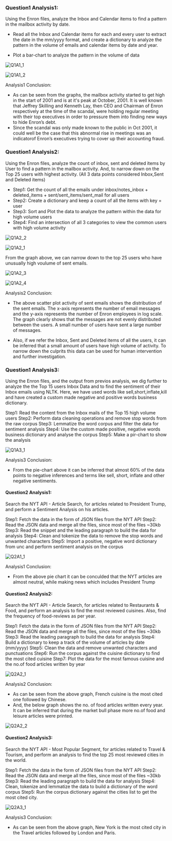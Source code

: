 
### Question1 Analysis1: 
Using the Enron files, analyze the Inbox and Calendar items to find a pattern in the mailbox activity by date.

- Read all the Inbox and Calendar items for each and every user to extract the date in the mm/yyyy format, and create a dictionary to analyze the pattern in the volume of emails and calendar items by date and year.

- Plot a bar-chart to analyze the pattern in the volume of data

![Q1A1_1](https://github.com/dhavalbhinde/bhinde_dhaval_spring2017/blob/master/midterm/images/Q1A1_1.PNG)

![Q1A1_2](https://github.com/dhavalbhinde/bhinde_dhaval_spring2017/blob/master/midterm/images/Q1A1_2.PNG)

Analysis1 Conclusion:

- As can be seen from the graphs, the mailbox activity started to get high in the start of 2001 and is at it's peak at October, 2001. It is well known that Jeffrey Skilling and Kenneth Lay, then CEO and Chairman of Enron respectively at the time of the scandal, were holding regular meeting with their top executives in order to pressure them into finding new ways to hide Enron’s debt. 
- Since the scandal was only made known to the public in Oct 2001, it could well be the case that this abnormal rise in meetings was an indicatorof Enron’s executives trying to cover up their accounting fraud.

### Question1 Analysis2:
Using the Enron files, analyze the count of inbox, sent and deleted items by User to find a pattern in the mailbox activity. And, to narrow down on the Top 25 users with highest activity. (All 3 data points considered Inbox,Sent and Deleted items)

- Step1: Get the count of all the emails under inbox/notes_inbox + deleted_items + sent/sent_items/sent_mail for all users
- Step2: Create a dictionary and keep a count of all the items with key = user
- Step3: Sort and Plot the data to analyze the pattern within the data for high volume users
- Step4: Find an intersection of all 3 categories to view the common users with high volume activity

![Q1A2_2](https://github.com/dhavalbhinde/bhinde_dhaval_spring2017/blob/master/midterm/images/Q1A2_2.PNG)

![Q1A2_1](https://github.com/dhavalbhinde/bhinde_dhaval_spring2017/blob/master/midterm/images/Q1A2_1.PNG)

From the graph above, we can narrow down to the top 25 users who have unusually high voulume of sent emails.

![Q1A2_3](https://github.com/dhavalbhinde/bhinde_dhaval_spring2017/blob/master/midterm/images/Q1A2_3.PNG)

![Q1A2_4](https://github.com/dhavalbhinde/bhinde_dhaval_spring2017/blob/master/midterm/images/Q1A2_4.PNG)

Analysis2 Conclusion:

- The above scatter plot activity of sent emails shows the distribution of the sent emails.
  The x-axis represents the number of email messages and the y-axis represents the number of Enron employees in log scale.
  The graph clearly shows that the messages are not evenly distributed between the users. A small number of users have sent a     large number of messages. 
  
- Also, if we refer the Inbox, Sent and Deleted items of all the users, it can be inferred that a small amount of users have       high volume of activity. To narrow down the culprits this data can be used for human intervention and further investigation.   

### Question1 Analysis3:

Using the Enron files, and the output from previos analysis, we dig further to analyze the the Top 15 users Inbox Data and to find the sentiment of their Inbox emails using NLTK. Here, we have used words like sell,short,inflate,kill and have created a custom made negative and positive words business dictionary. 

Step1: Read the content from the Inbox mails of the Top 15 high volume users
Step2: Perform data cleaning operations and remove stop words from the raw corpus
Step3: Lemmatize the word corpus and filter the data for sentiment analysis
Step4: Use the custom made positive, negative words business dictionary and analyse the corpus
Step5: Make a pir-chart to show the analysis

![Q1A3_1](https://github.com/dhavalbhinde/bhinde_dhaval_spring2017/blob/master/midterm/images/Q1A3_1.PNG)

Analysis3 Conclusion:
    
- From the pie-chart above it can be inferred that almost 60% of the data points to negative inferences and terms like sell,       short, inflate and other negative sentiments.    

#### Question2 Analysis1:

Search the NYT API - Article Search, for articles related to President Trump, and perform a Sentiment Analysis on his articles.

Step1: Fetch the data in the form of JSON files from the NYT API
Step2: Read the JSON data and merge all the files, since most of the files ~30kb
Step3: Read the snippet and the leading paragraph to build the data for analysis
Step4: Clean and tokenize the data to remove the stop words and unwanted characters
Step5: Import a positive, negative word dictionary from unc and perform sentiment analysis on the corpus

![Q2A1_1](https://github.com/dhavalbhinde/bhinde_dhaval_spring2017/blob/master/midterm/images/Q2A1_1.PNG)

Analysis1 Conclusion: 
- From the above pie chart it can be conculded that the NYT articles are almost neutral, while making news which includes         President Trump

#### Question2 Analysis2:

Search the NYT API - Article Search, for articles related to Restaurants & Food, and perform an analysis to find the most reviewed cuisines. Also, find the frequency of food-reviews as per year.

Step1: Fetch the data in the form of JSON files from the NYT API
Step2: Read the JSON data and merge all the files, since most of the files ~30kb
Step3: Read the leading paragraph to build the data for analysis
Step4: Build a dictionary to keep a track of the volume of articles by date (mm/yyyy)
Step5: Clean the data and remove unwanted characters and punctuations
Step6: Run the corpus against the cuisine dictionary to find the most cited cuisine
Step7: Plot the data for the most famous cuisine and the no.of food articles written by year

![Q2A2_1](https://github.com/dhavalbhinde/bhinde_dhaval_spring2017/blob/master/midterm/images/Q2A2_1.PNG)

Analysis2 Conclusion:

- As can be seen from the above graph, French cuisine is the most cited one followed by Chinese.
- And, the below graph shows the no. of food articles written every year. It can be inferred that during the market bull phase     more no.of food and leisure articles were printed. 

![Q2A2_2](https://github.com/dhavalbhinde/bhinde_dhaval_spring2017/blob/master/midterm/images/Q2A2_2.PNG)

#### Question2 Analysis3:

Search the NYT API - Most Popular Segment, for articles related to Travel & Tourism, and perform an analysis to find the top 25 most reviewed cities in the world.

Step1: Fetch the data in the form of JSON files from the NYT API
Step2: Read the JSON data and merge all the files, since most of the files ~30kb
Step3: Read the leading paragraph to build the data for analysis
Step4: Clean, tokenize and lemmatize the data to build a dictionary of the word corpus
Step5: Run the corpus dictionary against the cities list to get the most cited city.

![Q2A3_1](https://github.com/dhavalbhinde/bhinde_dhaval_spring2017/blob/master/midterm/images/Q2A3_1.PNG)

Analysis3 Conclusion:

- As can be seen from the above graph, New York is the most cited city in the Travel articles followed by London and Paris.    
